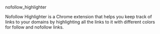 nofollow_highlighter

Nofollow Highlighter is a Chrome extension that helps you keep track of links to your domains by highlighting all the links to it with different colors for follow and nofollow links.






